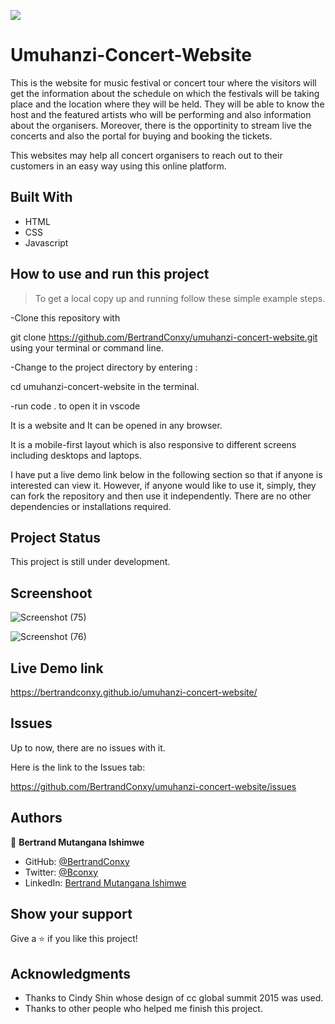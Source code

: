 
![](https://img.shields.io/badge/Microverse-blueviolet)

# Umuhanzi-Concert-Website
This is the website for music festival or concert tour where the visitors will get the information about the schedule on which the festivals will be taking place and the location where they will be held. They will be able to know the host and the featured artists who will be performing and also information about the organisers.
Moreover, there is the opportinity to stream live the concerts and also the portal for buying and booking the tickets.

This websites may help all concert organisers to reach out to their customers in an easy way using this online platform.

## Built With

- HTML
- CSS
- Javascript

## How to use and run this project

>To get a local copy up and running follow these simple example steps.

-Clone this repository with

git clone https://github.com/BertrandConxy/umuhanzi-concert-website.git using your terminal or command line.

-Change to the project directory by entering :

cd umuhanzi-concert-website in the terminal.

-run code . to open it in vscode


It is a website and It can be opened in any browser.

It is a mobile-first layout which is also responsive to different screens including desktops and laptops.

I have put a live demo link below in the following section so that
if anyone is interested can view it. However, if anyone would like to use it, simply, they can fork the repository and then use it independently.
There are no other dependencies or installations required.

## Project Status
This project is still under development.

## Screenshoot
![Screenshot (75)](https://user-images.githubusercontent.com/90222110/148367214-7600fc86-ec8d-4464-a854-1b270ef8f3e4.png)

![Screenshot (76)](https://user-images.githubusercontent.com/90222110/148367090-11705853-be44-4c45-9940-bcedf5949663.png)


## Live Demo link
 https://bertrandconxy.github.io/umuhanzi-concert-website/

## Issues

Up to now, there are no issues with it.

Here is the link to the Issues tab:

https://github.com/BertrandConxy/umuhanzi-concert-website/issues

## Authors

👤 **Bertrand Mutangana Ishimwe**

- GitHub: [@BertrandConxy](https://github.com/BertrandConxy)
- Twitter: [@Bconxy](https://twitter.com/Bconxy)
- LinkedIn: [Bertrand Mutangana Ishimwe](https://www.linkedin.com/in/bertrand-mutangana-024905220/)


## Show your support

Give a ⭐️ if you like this project!

## Acknowledgments

- Thanks to Cindy Shin whose design of cc global summit 2015 was used.
- Thanks to other people who helped me finish this project.

